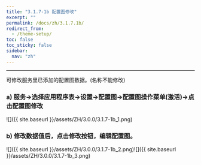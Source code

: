 ```yaml
---
title: "3.1.7-1b 配置图修改"
excerpt: ""
permalink: /docs/zh/3.1.7.1b/
redirect_from:
  - /theme-setup/
toc: false
toc_sticky: false
sidebar:
  nav: "zh"
---
```


---
可修改服务里已添加的配置图数据。(名称不能修改)

### a\) 服务→选择应用程序表→设置→配置图→配置图操作菜单(激活)→点击配置图修改
![]({{ site.baseurl }}/assets/ZH/3.0.0/3.1.7-1b_1.png)

### b\) 修改数据值后，点击修改按钮，编辑配置图。
![]({{ site.baseurl }}/assets/ZH/3.0.0/3.1.7-1b_2.png)![]({{ site.baseurl }}/assets/ZH/3.0.0/3.1.7-1b_3.png)
